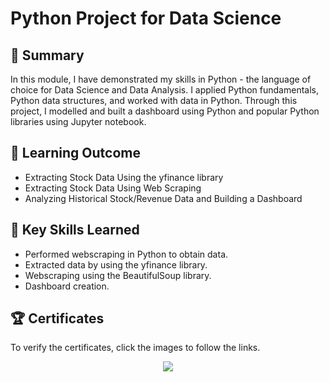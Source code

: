 # Python Project for Data Science

## 📄 Summary 
In this module, I have demonstrated my skills in Python - the language of choice for Data Science and Data Analysis. I applied Python fundamentals, Python data structures, and worked with data in Python. Through this project, I modelled and built a dashboard using Python and popular Python libraries using Jupyter notebook.

## 📑 Learning Outcome
- Extracting Stock Data Using the yfinance library
- Extracting Stock Data Using Web Scraping
- Analyzing Historical Stock/Revenue Data and Building a Dashboard

## 🔑 Key Skills Learned
- Performed webscraping in Python to obtain data.
- Extracted data by using the yfinance library.
- Webscraping using the BeautifulSoup library.
- Dashboard creation.

## 🏆 Certificates 
To verify the certificates, click the images to follow the links.

<p align="middle">
  <a href=" https://coursera.org/verif y/JMMSLMMQMDK2"><img src="https://github.com/mhaqshen/IBM-Data-Analytics/assets/142537775/a6ca1113-bb36-49bd-8eb0-6c4ac9402f22"></a>
</p>
